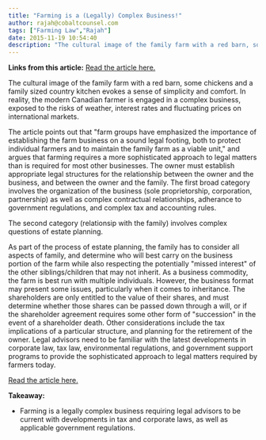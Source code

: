 ```yaml
---
title: "Farming is a (Legally) Complex Business!"
author: rajah@cobaltcounsel.com
tags: ["Farming Law","Rajah"]
date: 2015-11-19 10:54:40
description: "The cultural image of the family farm with a red barn, some chickens and a family sized country kitchen..."
---
```


**Links from this article:** [Read the article here.](http://www.thecanadianencyclopedia.ca/en/article/farm-law/)

The cultural image of the family farm with a red barn, some chickens and a family sized country kitchen evokes a sense of simplicity and comfort. In reality, the modern Canadian farmer is engaged in a complex business, exposed to the risks of weather, interest rates and fluctuating prices on international markets. 

The article points out that "farm groups have emphasized the importance of establishing the farm business on a sound legal footing, both to protect individual farmers and to maintain the family farm as a viable unit," and argues that farming requires a more sophisticated approach to legal matters than is required for most other businesses. The owner must establish appropriate legal structures for the relationship between the owner and the business, and between the owner and the family. The first broad category involves the organization of the business (sole proprietorship, corporation, partnership) as well as complex contractual relationships, adherance to government regulations, and complex tax and accounting rules. 

The second category (relationsip with the family) involves complex questions of estate planning.

As part of the process of estate planning, the family has to consider all aspects of family, and determine who will best carry on the business portion of the farm while also respecting the potentially "missed interest" of the other siblings/children that may not inherit. As a business commodity, the farm is best run with multiple individuals. However, the business format may present some issues, particularly when it comes to inheritance. The shareholders are only entitled to the value of their shares, and must determine whether those shares can be passed down through a will, or if the shareholder agreement requires some other form of "succession" in the event of a shareholder death. Other considerations include the tax implications of a particular structure, and planning for the retirement of the owner. Legal advisors need to be familiar with the latest developments in corporate law, tax law, environmental regulations, and government support programs to provide the sophisticated approach to legal matters required by farmers today.

[Read the article here.](http://www.thecanadianencyclopedia.ca/en/article/farm-law/)

**Takeaway:**

- Farming is a legally complex business requiring legal advisors to be current with developments in tax and corporate laws, as well as applicable government regulations.
